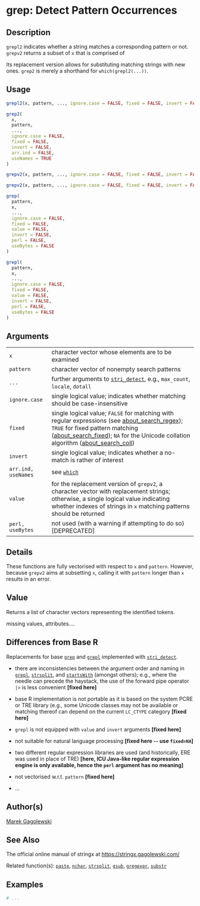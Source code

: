 # grep: Detect Pattern Occurrences

## Description

`grepl2` indicates whether a string matches a corresponding pattern or not. `grepv2` returns a subset of `x` that is comprised of

Its replacement version allows for substituting matching strings with new ones. `grep2` is merely a shorthand for `which(grepl2(...))`.

## Usage

```r
grepl2(x, pattern, ..., ignore.case = FALSE, fixed = FALSE, invert = FALSE)

grep2(
  x,
  pattern,
  ...,
  ignore.case = FALSE,
  fixed = FALSE,
  invert = FALSE,
  arr.ind = FALSE,
  useNames = TRUE
)

grepv2(x, pattern, ..., ignore.case = FALSE, fixed = FALSE, invert = FALSE)

grepv2(x, pattern, ..., ignore.case = FALSE, fixed = FALSE, invert = FALSE) <- value

grep(
  pattern,
  x,
  ...,
  ignore.case = FALSE,
  fixed = FALSE,
  value = FALSE,
  invert = FALSE,
  perl = FALSE,
  useBytes = FALSE
)

grepl(
  pattern,
  x,
  ...,
  ignore.case = FALSE,
  fixed = FALSE,
  value = FALSE,
  invert = FALSE,
  perl = FALSE,
  useBytes = FALSE
)
```

## Arguments

|                     |                                                                                                                                                                                                                                                                                                                                                                                                                      |
|---------------------|----------------------------------------------------------------------------------------------------------------------------------------------------------------------------------------------------------------------------------------------------------------------------------------------------------------------------------------------------------------------------------------------------------------------|
| `x`                 | character vector whose elements are to be examined                                                                                                                                                                                                                                                                                                                                                                   |
| `pattern`           | character vector of nonempty search patterns                                                                                                                                                                                                                                                                                                                                                                         |
| `...`               | further arguments to [`stri_detect`](https://stringi.gagolewski.com/rapi/stri_detect.html), e.g., `max_count`, `locale`, `dotall`                                                                                                                                                                                                                                                                                    |
| `ignore.case`       | single logical value; indicates whether matching should be case-insensitive                                                                                                                                                                                                                                                                                                                                          |
| `fixed`             | single logical value; `FALSE` for matching with regular expressions (see [about\_search\_regex](https://stringi.gagolewski.com/rapi/about_search_regex.html)); `TRUE` for fixed pattern matching ([about\_search\_fixed](https://stringi.gagolewski.com/rapi/about_search_fixed.html)); `NA` for the Unicode collation algorithm ([about\_search\_coll](https://stringi.gagolewski.com/rapi/about_search_coll.html)) |
| `invert`            | single logical value; indicates whether a no-match is rather of interest                                                                                                                                                                                                                                                                                                                                             |
| `arr.ind, useNames` | see [`which`](https://stat.ethz.ch/R-manual/R-devel/library/base/help/which.html)                                                                                                                                                                                                                                                                                                                                    |
| `value`             | for the replacement version of `grepv2`, a character vector with replacement strings; otherwise, a single logical value indicating whether indexes of strings in `x` matching patterns should be returned                                                                                                                                                                                                            |
| `perl, useBytes`    | not used (with a warning if attempting to do so) \[DEPRECATED\]                                                                                                                                                                                                                                                                                                                                                      |

## Details

These functions are fully vectorised with respect to `x` and `pattern`. However, because `grepv2` aims at subsetting `x`, calling it with `pattern` longer than `x` results in an error.

## Value

Returns a list of character vectors representing the identified tokens.

missing values, attributes\....

## Differences from Base R

Replacements for base [`grep`](https://stat.ethz.ch/R-manual/R-devel/library/base/help/grep.html) and [`grepl`](https://stat.ethz.ch/R-manual/R-devel/library/base/help/grepl.html) implemented with [`stri_detect`](https://stringi.gagolewski.com/rapi/stri_detect.html).

-   there are inconsistencies between the argument order and naming in [`grepl`](https://stat.ethz.ch/R-manual/R-devel/library/base/help/grepl.html), [`strsplit`](https://stat.ethz.ch/R-manual/R-devel/library/base/help/strsplit.html), and [`startsWith`](https://stat.ethz.ch/R-manual/R-devel/library/base/help/startsWith.html) (amongst others); e.g., where the needle can precede the haystack, the use of the forward pipe operator `|>` is less convenient **\[fixed here\]**

-   base R implementation is not portable as it is based on the system PCRE or TRE library (e.g., some Unicode classes may not be available or matching thereof can depend on the current `LC_CTYPE` category **\[fixed here\]**

-   `grepl` is not equipped with `value` and `invert` arguments **\[fixed here\]**

-   not suitable for natural language processing **\[fixed here -- use `fixed=NA`\]**

-   two different regular expression libraries are used (and historically, ERE was used in place of TRE) **\[here, <span class="pkg">ICU</span> Java-like regular expression engine is only available, hence the `perl` argument has no meaning\]**

-   not vectorised w.r.t. `pattern` **\[fixed here\]**

-   \...

## Author(s)

[Marek Gagolewski](https://www.gagolewski.com/)

## See Also

The official online manual of <span class="pkg">stringx</span> at <https://stringx.gagolewski.com/>

Related function(s): [`paste`](paste.md), [`nchar`](nchar.md), [`strsplit`](strsplit.md), [`gsub`](gsub.md), [`gregexpr`](gregexpr.md), [`substr`](substr.md)

## Examples




```r
# ...
```
